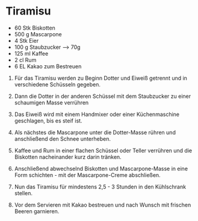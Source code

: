 # Tiramisu

* 60 Stk  Biskotten
* 500 g   Mascarpone
* 4 Stk   Eier
* 100 g   Staubzucker  --> 70g
* 125 ml  Kaffee
* 2 cl    Rum
* 6 EL    Kakao zum Bestreuen


1) Für das Tiramisu werden zu Beginn Dotter und Eiweiß getrennt und in verschiedene Schüsseln gegeben.

2) Dann die Dotter in der anderen Schüssel mit dem Staubzucker zu einer schaumigen Masse verrühren

3) Das Eiweiß wird mit einem Handmixer oder einer Küchenmaschine geschlagen, bis es steif ist.

4) Als nächstes die Mascarpone unter die Dotter-Masse rühren und anschließend den Schnee unterheben.

5) Kaffee und Rum in einer flachen Schüssel oder Teller verrühren und die Biskotten nacheinander kurz darin tränken.

6) Anschließend abwechselnd Biskotten und Mascarpone-Masse in eine Form schichten - mit der Mascarpone-Creme abschließen.

7) Nun das Tiramisu für mindestens 2,5 - 3 Stunden in den Kühlschrank stellen.

8) Vor dem Servieren mit Kakao bestreuen und nach Wunsch mit frischen Beeren garnieren.
